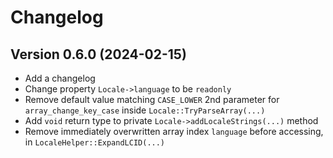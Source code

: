 # Changelog

## Version 0.6.0 (2024-02-15)

* Add a changelog
* Change property `Locale->language` to be `readonly`
* Remove default value matching `CASE_LOWER` 2nd parameter for `array_change_key_case` inside `Locale::TryParseArray(...)`
* Add `void` return type to private `Locale->addLocaleStrings(...)` method
* Remove immediately overwritten array index `language` before accessing, in `LocaleHelper::ExpandLCID(...)`